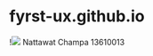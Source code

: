# fyrst-ux.github.io
!<img src="D:\013\last\fyrst-ux.github.io\IMG_2494.JPG">
Nattawat Champa 13610013
